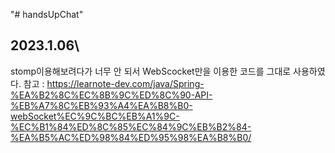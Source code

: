 "# handsUpChat" 
## 2023.1.06\
stomp이용해보려다가 너무 안 되서 WebScocket만을 이용한 코드를 그대로 사용하였다.
참고 : https://learnote-dev.com/java/Spring-%EA%B2%8C%EC%8B%9C%ED%8C%90-API-%EB%A7%8C%EB%93%A4%EA%B8%B0-webSocket%EC%9C%BC%EB%A1%9C-%EC%B1%84%ED%8C%85%EC%84%9C%EB%B2%84-%EA%B5%AC%ED%98%84%ED%95%98%EA%B8%B0/
